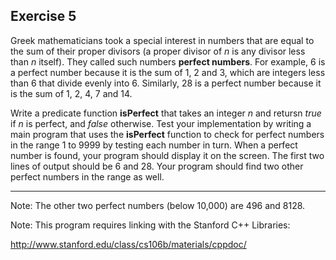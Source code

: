 Exercise 5
---------- 

Greek mathematicians took a special interest in numbers that are equal to the sum of their proper divisors (a proper divisor of *n* is any divisor less than *n* itself). They called such numbers **perfect numbers**. For example, 6 is a perfect number because it is the sum of 1, 2 and 3, which are integers less than 6 that divide evenly into 6. Similarly, 28 is a perfect number because it is the sum of 1, 2, 4, 7 and 14.

Write a predicate function **isPerfect** that takes an integer *n* and retursn *true* if *n* is perfect, and *false* otherwise. Test your implementation by writing a main program that uses the **isPerfect** function to check for perfect numbers in the range 1 to 9999 by testing each number in turn. When a perfect number is found, your program should display it on the screen. The first two lines of output should be 6 and 28. Your program should find two other perfect numbers in the range as well.

---

Note: The other two perfect numbers (below 10,000) are 496 and 8128.

Note: This program requires linking with the Stanford C++ Libraries:

http://www.stanford.edu/class/cs106b/materials/cppdoc/